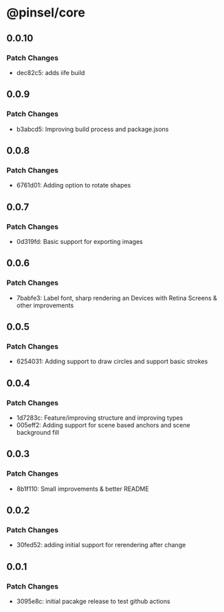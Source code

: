 # @pinsel/core

## 0.0.10

### Patch Changes

- dec82c5: adds iife build

## 0.0.9

### Patch Changes

- b3abcd5: Improving build process and package.jsons

## 0.0.8

### Patch Changes

- 6761d01: Adding option to rotate shapes

## 0.0.7

### Patch Changes

- 0d319fd: Basic support for exporting images

## 0.0.6

### Patch Changes

- 7babfe3: Label font, sharp rendering an Devices with Retina Screens & other improvements

## 0.0.5

### Patch Changes

- 6254031: Adding support to draw circles and support basic strokes

## 0.0.4

### Patch Changes

- 1d7283c: Feature/improving structure and improving types
- 005eff2: Adding support for scene based anchors and scene background fill

## 0.0.3

### Patch Changes

- 8b1f110: Small improvements & better README

## 0.0.2

### Patch Changes

- 30fed52: adding initial support for rerendering after change

## 0.0.1

### Patch Changes

- 3095e8c: initial pacakge release to test github actions
